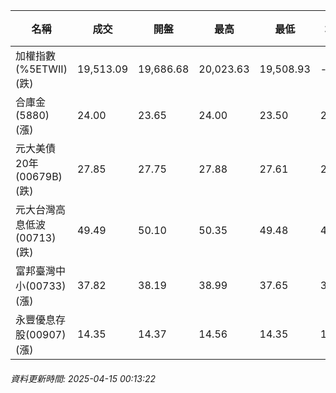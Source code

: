 | 名稱 | 成交 | 開盤 | 最高 | 最低 | 均價 | 成交金額(億) | 昨收 | 漲跌幅 | 漲跌 | 總量 | 昨量 | 振幅 |
| -------- | -------- | -------- | -------- |-------- | -------- | -------- |-------- |-------- |-------- | -------- | -------- |-------- |
|加權指數(%5ETWII) (跌)|19,513.09|19,686.68|20,023.63|19,508.93|-|4,623.71|19,528.77|0.08%|15.68|7,601,150|0|2.64%|
|合庫金(5880) (漲)|24.00|23.65|24.00|23.50|23.83|3.32|23.95|0.21%|0.05|13,914|16,837|2.09%|
|元大美債20年(00679B) (跌)|27.85|27.75|27.88|27.61|27.72|33.87|27.88|0.11%|0.03|122,188|116,110|0.97%|
|元大台灣高息低波(00713) (跌)|49.49|50.10|50.35|49.48|49.84|13.05|49.70|0.42%|0.21|26,178|36,895|1.75%|
|富邦臺灣中小(00733) (漲)|37.82|38.19|38.99|37.65|38.29|1.03|36.97|2.30%|0.85|2,685|7,016|3.62%|
|永豐優息存股(00907) (漲)|14.35|14.37|14.56|14.35|14.41|0.423|14.20|1.06%|0.15|2,937|5,612|1.48%|
###### 資料更新時間: 2025-04-15 00:13:22